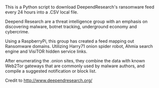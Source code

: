 This is a Python script to download DeependResearch's ransomware feed every 24 hours into a .CSV local file. 



Deepend Research are a threat intelligence group with an emphasis on discovering malware, botnet tracking, underground economy and cybercrime.

Using a RaspberryPi, this group has created a feed mapping out Ransomware domains. Utilizing Harry71 onion spider robot, Ahmia search engine and 
VisiTOR hidden service links. 

After enumerating the .onion sites, they combine the data with known Web2Tor gateways that are commonly used by malware authors, and compile a suggested notification or block list.


Credit to http://www.deependresearch.org/
